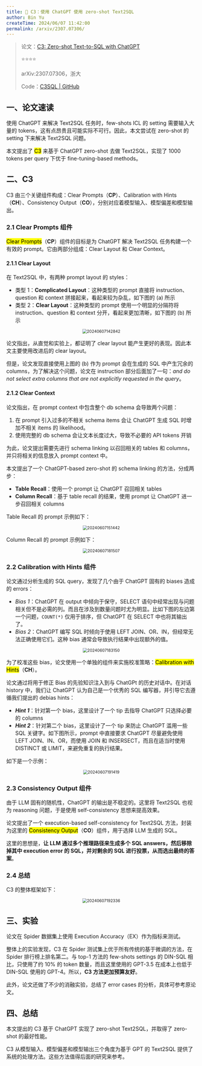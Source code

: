 ```yaml
---
title: 🌙 C3：使用 ChatGPT 使用 zero-shot Text2SQL
author: Bin Yu
createTime: 2024/06/07 11:42:00
permalink: /arxiv/2307.07306/
---
```


> 论文：[C3: Zero-shot Text-to-SQL with ChatGPT](http://arxiv.org/abs/2307.07306)
>
> ⭐⭐⭐⭐
>
> arXiv:2307.07306，浙大
>
> Code：[C3SQL | GitHub](https://github.com/bigbigwatermalon/C3SQL)

## 一、论文速读

使用 ChatGPT 来解决 Text2SQL 任务时，few-shots ICL 的 setting 需要输入大量的 tokens，这有点昂贵且可能实际不可行。因此，本文尝试在 zero-shot 的 setting 下来解决 Text2SQL 问题。

本文提出了 <mark>C3</mark> 来基于 ChatGPT zero-shot 去做 Text2SQL，实现了 1000 tokens per query 下优于 fine-tuning-based methods。

## 二、C3

C3 由三个关键组件构成：Clear Prompts（**CP**）、Calibration with Hints（**CH**）、Consistency Output（**CO**），分别对应着模型输入、模型偏差和模型输出。

### 2.1 Clear Prompts 组件

<mark>Clear Prompts</mark>（**CP**）组件的目标是为 ChatGPT 解决 Text2SQL 任务构建一个有效的 prompt。它由两部分组成：Clear Layout 和 Clear Context。

#### 2.1.1 Clear Layout

在 Text2SQL 中，有两种 prompt layout 的 styles：

- 类型 1：**Complicated Layout**：这种类型的 prompt 直接将 instruction、question 和 context 拼接起来，看起来较为杂乱，如下图的 (a) 所示
- 类型 2：**Clear Layout**：这种类型的 prompt 使用一个明显的分隔符将 instruction、question 和 context 分开，看起来更加清晰，如下图的 (b) 所示

<center><img src="https://notebook-img-1304596351.cos.ap-beijing.myqcloud.com/img/20240607142842.png" alt="20240607142842" style="zoom:75%;"></center>

论文指出，从直觉和实验上，都证明了 clear layout 能产生更好的表现。因此本文主要使用改进后的 clear layout。

但是，论文发现直接使用上图的 (b) 作为 prompt 会在生成的 SQL 中产生冗余的 columns，为了解决这个问题，论文在 instruction 部分后面加了一句：*and do not select extra columns that are not explicitly requested in the query*。

#### 2.1.2 Clear Context

论文指出，在 prompt context 中包含整个 db schema 会导致两个问题：

1. 在 prompt 引入过多的不相关 schema items 会让 ChatGPT 生成 SQL 时增加不相关 items 的 likelihood。
2. 使用完整的 db schema 会让文本长度过大，导致不必要的 API tokens 开销

为此，论文提出需要先进行 schema linking 以召回相关的 tables 和 columns，并只将相关的信息放入 prompt context 中。

本文提出了一个 ChatGPT-based zero-shot 的 schema linking 的方法，分成两步：

- **Table Recall**：使用一个 prompt 让 ChatGPT 召回相关 tables
- **Column Recall**：基于 table recall 的结果，使用 prompt 让 ChatGPT 进一步召回相关 columns

Table Recall 的 prompt 示例如下：

<center><img src="https://notebook-img-1304596351.cos.ap-beijing.myqcloud.com/img/20240607151442.png" alt="20240607151442" style="zoom:75%;"></center>

Column Recall 的 prompt 示例如下：

<center><img src="https://notebook-img-1304596351.cos.ap-beijing.myqcloud.com/img/20240607181507.png" alt="20240607181507" style="zoom:75%;"></center>

### 2.2 Calibration with Hints 组件

论文通过分析生成的 SQL query，发现了几个由于 ChatGPT 固有的 biases 造成的 errors：

- *Bias 1*：ChatGPT 在 output 中倾向于保守，SELECT 语句中经常出现与问题相关但不是必需的列。而且在涉及到数量问题时尤为明显。比如下图的左边第一个问题，`COUNT(*)` 仅用于排序，但 ChatGPT 在 SELECT 中也将其输出了。
- *Bias 2*：ChatGPT 编写 SQL 时倾向于使用 LEFT JOIN、OR、IN，但经常无法正确使用它们。这种 bias 通常会导致执行结果中出现额外的值。

<center><img src="https://notebook-img-1304596351.cos.ap-beijing.myqcloud.com/img/20240607183150.png" alt="20240607183150" style="zoom:75%;"></center>

为了校准这些 bias，论文使用一个单独的组件来实施校准策略：<mark>Calibration with Hints</mark>（**CH**）。

论文通过将用于修正 Bias 的先验知识注入到与 ChatGPt 的历史对话中。在对话 history 中，我们让 ChatGPT 认为自己是一个优秀的 SQL 编写器，并引导它去遵循我们提出的 debias hints：

- ***Hint 1***：针对第一个 bias，这里设计了一个 tip 去指导 ChatGPT 只选择必要的 columns
- ***Hint 2***：针对第二个 bias，这里设计了一个 tip 来防止 ChatGPT 滥用一些 SQL 关键字。如下图所示，prompt 中直接要求 ChatGPT 尽量避免使用 LEFT JOIN、IN、OR，而使用 JOIN 和 INSERSECT，而且在适当时使用 DISTINCT 或 LIMIT，来避免重复的执行结果。

如下是一个示例：

<center><img src="https://notebook-img-1304596351.cos.ap-beijing.myqcloud.com/img/20240607191419.png" alt="20240607191419" style="zoom:75%;"></center>

### 2.3 Consistency Output 组件

由于 LLM 固有的随机性，ChatGPT 的输出是不稳定的。这里将 Text2SQL 也视为 reasoning 问题，于是使用 self-consistency 思想来提高效果。

论文提出了一个 execution-based self-consistency for Text2SQL 方法，封装为这里的 <mark>Consistency Output</mark>（**CO**）组件，用于选择 LLM 生成的 SQL。

这里的思想是，**让 LLM 通过多个推理路径来生成多个 SQL answers，然后移除掉其中 execution error 的 SQL，并对剩余的 SQL 进行投票，从而选出最终的答案**。

### 2.4 总结

C3 的整体框架如下：

<center><img src="https://notebook-img-1304596351.cos.ap-beijing.myqcloud.com/img/20240607192336.png" alt="20240607192336" style="zoom:75%;"></center>

## 三、实验

论文在 Spider 数据集上使用 Execution Accuracy（EX）作为指标来测试。

整体上的实验发现，C3 在 Spider 测试集上优于所有传统的基于微调的方法，在 Spider 排行榜上排名第二。与 top-1 方法的 few-shots settings 的 DIN-SQL 相比，只使用了约 10% 的 token 数量，而且这里使用的 GPT-3.5 在成本上也低于 DIN-SQL 使用的 GPT-4。所以，**C3 方法更加预算友好**。

此外，论文还做了不少的消融实验，总结了 error cases 的分析，具体可参考原论文。

## 四、总结

本文提出的 C3 基于 ChatGPT 实现了 zero-shot Text2SQL，并取得了 zero-shot 的最好性能。

C3 从模型输入、模型偏差和模型输出三个角度为基于 GPT 的 Text2SQL 提供了系统的处理方法。这些方法值得后面的研究来参考。
